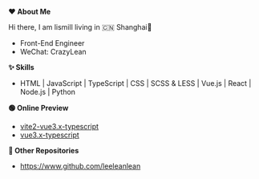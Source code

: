 <!--
**lismill/lismill** is a ✨ _special_ ✨ repository because its `README.md` (this file) appears on your GitHub profile.

Here are some ideas to get you started:

- 🔭 I’m currently working on ...
- 🌱 I’m currently learning ...
- 👯 I’m looking to collaborate on ...
- 🤔 I’m looking for help with ...
- 💬 Ask me about ...
- 📫 How to reach me: ...
- 😄 Pronouns: ...
- ⚡ Fun fact: ...
-->
**❤️️ About Me**

Hi there, I am lismill living in 🇨🇳 Shanghai👋

* Front-End Engineer
* WeChat: CrazyLean

**✨ Skills**

* HTML | JavaScript | TypeScript | CSS | SCSS & LESS | Vue.js | React | Node.js | Python

**🟢 Online Preview**

* [vite2-vue3.x-typescript](https://lismill.github.io/vite2-vue3.x-typescript-framework)
* [vue3.x-typescript](https://lismill.github.io/vue3.x-typescript-framework)

**🍉 Other Repositories**

* https://www.github.com/leeleanlean
